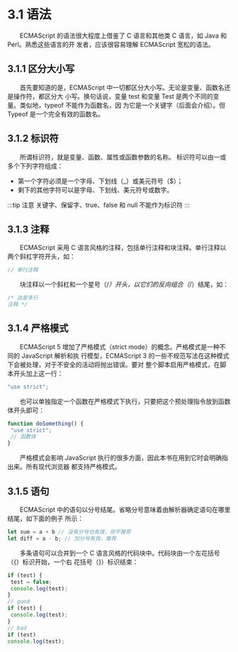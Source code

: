 # 3.1 语法
&emsp;&emsp;ECMAScript 的语法很大程度上借鉴了 C 语言和其他类 C 语言，如 Java 和 Perl。熟悉这些语言的开
发者，应该很容易理解 ECMAScript 宽松的语法。

## 3.1.1 区分大小写
&emsp;&emsp;首先要知道的是，ECMAScript 中一切都区分大小写。无论是变量、函数名还是操作符，都区分大
小写。换句话说，变量 test 和变量 Test 是两个不同的变量。类似地，typeof 不能作为函数名，因
为它是一个关键字（后面会介绍）。但 Typeof 是一个完全有效的函数名。
## 3.1.2 标识符
&emsp;&emsp;所谓标识符，就是变量、函数、属性或函数参数的名称。
标识符可以由一或多个下列字符组成：
- 第一个字符必须是一个字母、下划线（_）或美元符号（$）；
- 剩下的其他字符可以是字母、下划线、美元符号或数字。

:::tip
注意 关键字、保留字、true、false 和 null 不能作为标识符
:::
## 3.1.3 注释
&emsp;&emsp;ECMAScript 采用 C 语言风格的注释，包括单行注释和块注释。单行注释以两个斜杠字符开头，如：
```js
// 单行注释
```
&emsp;&emsp;块注释以一个斜杠和一个星号（/*）开头，以它们的反向组合（*/）结尾，如：
```js
/* 这是多行
注释 */
```
## 3.1.4 严格模式
&emsp;&emsp;ECMAScript 5 增加了严格模式（strict mode）的概念。严格模式是一种不同的 JavaScript 解析和执
行模型，ECMAScript 3 的一些不规范写法在这种模式下会被处理，对于不安全的活动将抛出错误。要对
整个脚本启用严格模式，在脚本开头加上这一行：
```js
"use strict";
```
&emsp;&emsp;也可以单独指定一个函数在严格模式下执行，只要把这个预处理指令放到函数体开头即可：
```js
function doSomething() { 
 "use strict"; 
 // 函数体
}
```
&emsp;&emsp;严格模式会影响 JavaScript 执行的很多方面，因此本书在用到它时会明确指出来。所有现代浏览器
都支持严格模式。
## 3.1.5 语句
&emsp;&emsp;ECMAScript 中的语句以分号结尾。省略分号意味着由解析器确定语句在哪里结尾，如下面的例子
所示：
```js
let sum = a + b // 没有分号也有效，但不推荐
let diff = a - b; // 加分号有效，推荐
```
&emsp;&emsp;多条语句可以合并到一个 C 语言风格的代码块中。代码块由一个左花括号（{）标识开始，一个右
花括号（}）标识结束：
```js
if (test) { 
 test = false; 
 console.log(test); 
}
// good
if (test) { 
 console.log(test); 
}
// bad
if (test) 
console.log(test); 
```
